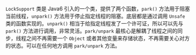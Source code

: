 `LockSupport` 类是 Java6 引入的一个类，提供了两个函数，`park()` 方法用于阻塞当前线程，`unpark()` 方法用于停止指定线程的阻塞。底层都是通过调用 `Unsafe` 类的函数实现的。`unpark()` 相当于给指定线程发了一个许可证，所以可以先与 `park()` 方法进行调用，非常灵活。`park/unpark` 最核心是解耦了线程之间的同步，线程之间不再需要一个 `Object` 或者其他变量来存储状态，不再需要关心对方的状态。可以在任何地方调用 `park/unpark` 方法。
